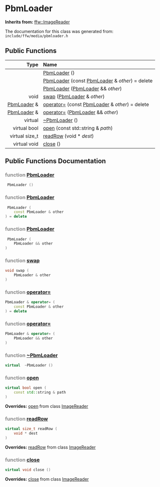 PbmLoader
===================================


**Inherits from:** [ffw::ImageReader](ffw_ImageReader.html)

The documentation for this class was generated from: `include/ffw/media/pbmloader.h`



## Public Functions

| Type | Name |
| -------: | :------- |
|   | [PbmLoader](#dc1a8d75) ()  |
|   | [PbmLoader](#b513ac90) (const [PbmLoader](ffw_PbmLoader.html) & _other_) = delete  |
|   | [PbmLoader](#e3291507) ([PbmLoader](ffw_PbmLoader.html) && _other_)  |
|  void | [swap](#8a50c831) ([PbmLoader](ffw_PbmLoader.html) & _other_)  |
|  [PbmLoader](ffw_PbmLoader.html) & | [operator=](#f8052e9a) (const [PbmLoader](ffw_PbmLoader.html) & _other_) = delete  |
|  [PbmLoader](ffw_PbmLoader.html) & | [operator=](#87e0b120) ([PbmLoader](ffw_PbmLoader.html) && _other_)  |
|  virtual  | [~PbmLoader](#50cac0df) ()  |
|  virtual bool | [open](#bcd31dd1) (const std::string & _path_)  |
|  virtual size_t | [readRow](#8713c259) (void * _dest_)  |
|  virtual void | [close](#f5d8f733) ()  |


## Public Functions Documentation

### <span style="opacity:0.5;">function</span> <a id="dc1a8d75" href="#dc1a8d75">PbmLoader</a>

```cpp
 PbmLoader () 
```



### <span style="opacity:0.5;">function</span> <a id="b513ac90" href="#b513ac90">PbmLoader</a>

```cpp
 PbmLoader (
    const PbmLoader & other
) = delete 
```



### <span style="opacity:0.5;">function</span> <a id="e3291507" href="#e3291507">PbmLoader</a>

```cpp
 PbmLoader (
    PbmLoader && other
) 
```



### <span style="opacity:0.5;">function</span> <a id="8a50c831" href="#8a50c831">swap</a>

```cpp
void swap (
    PbmLoader & other
) 
```



### <span style="opacity:0.5;">function</span> <a id="f8052e9a" href="#f8052e9a">operator=</a>

```cpp
PbmLoader & operator= (
    const PbmLoader & other
) = delete 
```



### <span style="opacity:0.5;">function</span> <a id="87e0b120" href="#87e0b120">operator=</a>

```cpp
PbmLoader & operator= (
    PbmLoader && other
) 
```



### <span style="opacity:0.5;">function</span> <a id="50cac0df" href="#50cac0df">~PbmLoader</a>

```cpp
virtual  ~PbmLoader () 
```



### <span style="opacity:0.5;">function</span> <a id="bcd31dd1" href="#bcd31dd1">open</a>

```cpp
virtual bool open (
    const std::string & path
) 
```



**Overrides:** [open](/doc/ffw_ImageReader.md#25e290f7) from class [ImageReader](/doc/ffw_ImageReader.md)

### <span style="opacity:0.5;">function</span> <a id="8713c259" href="#8713c259">readRow</a>

```cpp
virtual size_t readRow (
    void * dest
) 
```



**Overrides:** [readRow](/doc/ffw_ImageReader.md#2b7cda9d) from class [ImageReader](/doc/ffw_ImageReader.md)

### <span style="opacity:0.5;">function</span> <a id="f5d8f733" href="#f5d8f733">close</a>

```cpp
virtual void close () 
```



**Overrides:** [close](/doc/ffw_ImageReader.md#f00a5543) from class [ImageReader](/doc/ffw_ImageReader.md)




